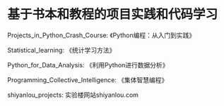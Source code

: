 # 基于书本和教程的项目实践和代码学习

Projects_in_Python_Crash_Course:
《Python编程：从入门到实践》

Statistical_learning:
《统计学习方法》

Python_for_Data_Analysis:
《利用Python进行数据分析》

Programming_Collective_Intelligence:
《集体智慧编程》

shiyanlou_projects:
实验楼网站shiyanlou.com